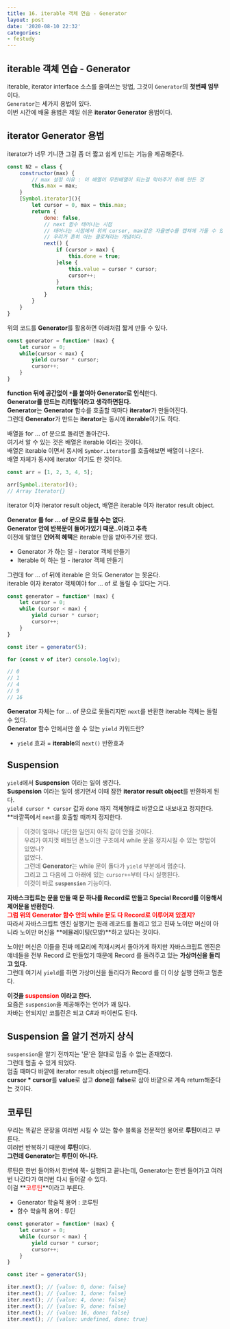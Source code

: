 ```yaml
---
title: 16. iterable 객체 연습 - Generator
layout: post
date: '2020-08-10 22:32'
categories:
- festudy
---
```


## iterable 객체 연습 - Generator

iterable, iterator interface 소스를 줄여쓰는 방법, 그것이 `Generator`의 **첫번째 임무**이다.  
`Generator`는 세가지 용법이 있다.  
이번 시간에 배울 용법은 제일 쉬운 **iterator Generator** 용법이다.

## iterator Generator 용법

iterator가 너무 기니깐 그걸 좀 더 짧고 쉽게 만드는 기능을 제공해준다.  

```javascript
const N2 = class {
    constructor(max) {
        // max 설정 이유 : 이 배열이 무한배열이 되는걸 막아주기 위해 만든 것
        this.max = max;
    }
    [Symbol.iterator](){
        let cursor = 0, max = this.max;
        return {
            done: false,
            // next 함수 태어나는 시점
            // 태어나는 시점에서 위의 curser, max같은 자율변수를 캡쳐에 가둘 수 있다.
            // 우리가 흔히 아는 클로져라는 개념이다.
            next() {
                if (cursor > max) {
                    this.done = true;
                }else {
                    this.value = cursor * cursor;
                    cursor++;
                }   
                return this;
            }
        }
    }
}
```

위의 코드를 **Generator**를 활용하면 아래처럼 짧게 만들 수 있다.

```javascript
const generator = function* (max) {
    let cursor = 0;
    while(cursor < max) {
        yield cursor * cursor;
        cursor++;
    }
}
```

**function 뒤에 공간없이 `*`를 붙여아 Generator로 인식**한다.  
**Generator를 만드는 리터럴이라고 생각하면된다.**  
**Generator**는 **Generator** 함수를 호출할 때마다 **iterator**가 만들어진다.  
그런데 **Generator**가 만드는 **iterator**는 동시에 **iterable**이기도 하다.  

배열을 for ... of 문으로 돌리면 돌아간다.  
여기서 알 수 있는 것은 배열은 iterable 이라는 것이다.  
배열은 iterable 이면서 동시에 `Symbor.iterator`를 호출해보면 배열이 나온다.  
배열 자체가 동시에 iterator 이기도 한 것이다.  

```javascript
const arr = [1, 2, 3, 4, 5];

arr[Symbol.iterator]();
// Array Iterator{}
```

iterator 이자 iterator result object, 배열은 iterable 이자 iterator result object.  

**Generator 를 for ... of 문으로 돌릴 수는 없다.**  
**Generator 안에 반복문이 들어가있기 때문..이라고 추측**  
이전에 말했던 **언어적 혜택**은 iterable 만을 받아주기로 했다.  

* Generator 가 하는 일 - iterator 객체 만들기
* Iterable 이 하는 일 - iterator 객체 만들기

그런데 for ... of 뒤에 iterable 은 와도 Generator 는 못온다.  
iterable 이자 iterator 객체여야 for ... of 로 돌릴 수 있다는 거다.

```javascript
const generator = function* (max) {
    let cursor = 0;
    while (cursor < max) {
        yield cursor * cursor;
        cursor++;
    }
}

const iter = generator(5);

for (const v of iter) console.log(v);

// 0
// 1
// 4
// 9
// 16
```

**Generator** 자체는 for ... of 문으로 못돌리지만 `next`를 반환한 iterable 객체는 돌릴 수 있다.  
**Generator** 함수 안에서만 쓸 수 있는 `yield` 키워드란?  

* `yield` 효과 = **iterable**의 `next()` 반환효과

## Suspension

`yield`에서 **Suspension** 이라는 일이 생긴다.  
**Suspension** 이라는 일이 생기면서 이때 잠깐 **iterator result object**를 반환하게 된다.  
`yield cursor * cursor` 값과 `done` 까지 객체형태로 바깥으로 내보내고 정지한다.  
**바깥쪽에서 `next`를 호출할 때까지 정지한다.

>이것이 얼마나 대단한 일인지 아직 감이 안올 것이다.  
>우리가 여지껏 배웠던 폰노이만 구조에서 while 문을 정지시킬 수 있는 방법이 있었나?  
>없었다.  
>그런데 **Generator**는 while 문이 돌다가 `yield` 부분에서 멈춘다.  
>그리고 그 다음에 그 아래에 있는 `cursor++`부터 다시 실행된다.  
>이것이 바로 **`suspension`** 기능이다.  

**자바스크립트는 문을 만들 때 문 하나를 Record로 만들고 Special Record를 이용해서 제어문을 반환한다.**  
**<span style="color:red">그럼 위의 Generator 함수 안의 while 문도 다 Record로 이루어져 있겠지?</span>**  
따라서 자바스크립트 엔진 실행기는 원래 레코드를 돌리고 있고 진짜 노이만 머신이 아니라 노이만 머신을 **에뮬레이팅(모방)**하고 있다는 것이다.  

노이만 머신은 이들을 진짜 메모리에 적재시켜서 돌아가게 하지만 자바스크립트 엔진은 얘네들을 전부 Record 로 만들었기 때문에 
Record 를 돌려주고 있는 **가상머신을 돌리고 있다.**  
그런데 여기서 `yield`를 하면 가상머신을 돌리다가 Record 를 더 이상 실행 안하고 멈춘다.  

**이것을 <span style="color:red">suspension</span> 이라고 한다.**  
요즘은 `suspension`을 제공해주는 언어가 꽤 많다.  
자바는 안되지만 코틀린은 되고 C#과 파이썬도 된다.

## Suspension 을 알기 전까지 상식

`suspension`을 알기 전까지는 '문'은 절대로 멈출 수 없는 존재였다.  
그런데 멈출 수 있게 되었다.  
멈출 때마다 바깥에 iterator result object를 return한다.  
**cursor * cursor**를 **value**로 삼고 **done**을 **false**로 삼아 바깥으로 계속 return해준다는 것이다.  

## 코루틴

우리는 똑같은 문장을 여러번 시킬 수 있는 함수 블록을 전문적인 용어로 **루틴**이라고 부른다.  
여러번 반복하기 때문에 **루틴**이다.  
**그런데 Generator는 루틴이 아니다.**  

루틴은 한번 들어와서 한번에 쭉- 실행되고 끝나는데, Generator는 한번 들어가고 여러번 나갔다가 여러번 다시 들어갈 수 있다.  
이걸 **<span style="color:red">코루틴</span>**이라고 부른다.

* Generator 학술적 용어 : 코루틴
* 함수 학술적 용어 : 루틴

```javascript
const generator = function* (max) {
    let cursor = 0;
    while (cursor < max) {
        yield cursor * cursor;
        cursor++;
    }
}

const iter = generator(5);

iter.next(); // {value: 0, done: false}
iter.next(); // {value: 1, done: false}
iter.next(); // {value: 4, done: false}
iter.next(); // {value: 9, done: false}
iter.next(); // {value: 16, done: false}
iter.next(); // {value: undefined, done: true}
```